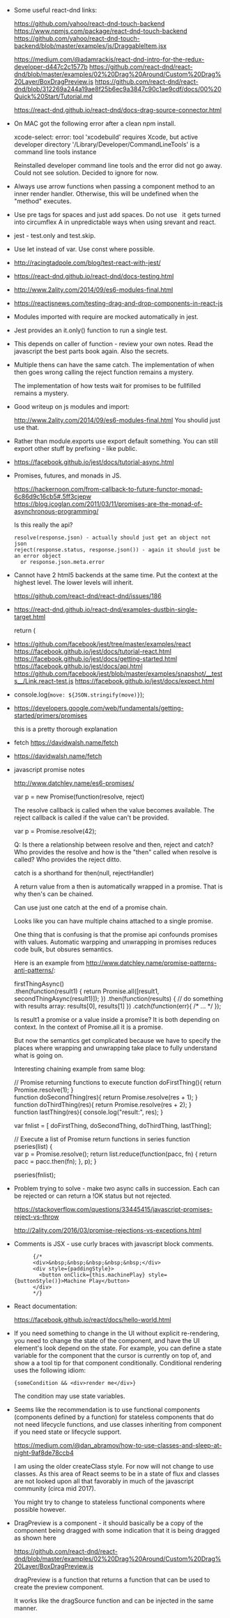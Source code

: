 
- Some useful react-dnd links:

    https://github.com/yahoo/react-dnd-touch-backend
    https://www.npmjs.com/package/react-dnd-touch-backend
    https://github.com/yahoo/react-dnd-touch-backend/blob/master/examples/js/DraggableItem.jsx

    https://medium.com/@adamrackis/react-dnd-intro-for-the-redux-developer-d447c2c1577b
    https://github.com/react-dnd/react-dnd/blob/master/examples/02%20Drag%20Around/Custom%20Drag%20Layer/BoxDragPreview.js
    https://github.com/react-dnd/react-dnd/blob/312269a244a19ae8f25b6ec9a3847c90c1ae9cdf/docs/00%20Quick%20Start/Tutorial.md

    https://react-dnd.github.io/react-dnd/docs-drag-source-connector.html

- On MAC got the following error after a clean npm install. 

  xcode-select: error: tool 'xcodebuild' requires Xcode, but active developer directory 
  '/Library/Developer/CommandLineTools' is a command line tools instance

  Reinstalled developer command line tools and the error did not go away.
  Could not see solution. Decided to ignore for now.

- Always use arrow functions when passing a component method to an inner render 
  handler. Otherwise, this will be undefined when the "method" executes.

- Use pre tags for spaces and just add spaces. Do not use &nbsp; it gets turned
  into circumflex A in unpredictable ways when using srevant and react.

- jest - test.only and test.skip.

- Use let instead of var. Use const where possible.

- http://racingtadpole.com/blog/test-react-with-jest/

- https://react-dnd.github.io/react-dnd/docs-testing.html

- http://www.2ality.com/2014/09/es6-modules-final.html

- https://reactjsnews.com/testing-drag-and-drop-components-in-react-js

- Modules imported with require are mocked automatically in jest.

- Jest provides an it.only() function to run a single test. 

- This depends on caller of function - review your own notes.
  Read the javascript the best parts book again. Also the secrets.

- Multiple thens can have the same catch. The implementation of
  when then goes wrong calling the reject function remains a mystery.

  The implementation of how tests wait for promises to be 
  fullfilled remains a mystery.

- Good writeup on js modules and import:

    http://www.2ality.com/2014/09/es6-modules-final.html
    You shoulid just use that.

- Rather than module.exports use export default something.
  You can still export other stuff by prefixing - like public.

- https://facebook.github.io/jest/docs/tutorial-async.html

- Promises, futures, and monads in JS.

  https://hackernoon.com/from-callback-to-future-functor-monad-6c86d9c16cb5#.5ff3cjepw
  https://blog.jcoglan.com/2011/03/11/promises-are-the-monad-of-asynchronous-programming/

  Is this really the api?

      resolve(response.json) - actually should just get an object not json
      reject(response.status, response.json()) - again it should just be an error object
        or response.json.meta.error

- Cannot have 2 html5 backends at the same time. Put the context at the highest level.
  The lower levels will inherit.

  https://github.com/react-dnd/react-dnd/issues/186

- https://react-dnd.github.io/react-dnd/examples-dustbin-single-target.html

  return (
      <DragDropContextProvider backend={HTML5Backend}>

- https://github.com/facebook/jest/tree/master/examples/react
  https://facebook.github.io/jest/docs/tutorial-react.html
  https://facebook.github.io/jest/docs/getting-started.html
  https://facebook.github.io/jest/docs/api.html
  https://github.com/facebook/jest/blob/master/examples/snapshot/__tests__/Link.react-test.js
  https://facebook.github.io/jest/docs/expect.html

- console.log(`move: ${JSON.stringify(move)}`);

- https://developers.google.com/web/fundamentals/getting-started/primers/promises

  this is a pretty thorough explanation

- fetch https://davidwalsh.name/fetch 

- https://davidwalsh.name/fetch

- javascript promise notes

  http://www.datchley.name/es6-promises/

  var p = new Promise(function(resolve, reject)

  The resolve callback is called when the value becomes available.
  The reject callback is called if the value can't be provided.

  var p = Promise.resolve(42);

  Q: Is there a relationship between resolve and then, reject and catch?
  Who provides the resolve and how is the "then" called when resolve is called?
  Who provides the reject ditto.

  catch is a shorthand for then(null, rejectHandler)

  A return value from a then is automatically wrapped in a promise.
  That is why then's can be chained.

  Can use just one catch at the end of a promise chain.

  Looks like you can have multiple chains attached to a single
  promise.

  One thing that is confusing is that the promise api confounds
  promises with values. Automatic warpping and unwrapping 
  in promises reduces code bulk, but obsures semantics.

  Here is an example from http://www.datchley.name/promise-patterns-anti-patterns/:

  firstThingAsync()  
  .then(function(result1) {
    return Promise.all([result1, secondThingAsync(result1)]); 
  })
  .then(function(results) {
    // do something with results array: results[0], results[1]
  })
  .catch(function(err){ /* ... */ });

  Is result1 a promise or a value inside a promise? It is both
  depending on context. In the context of Promise.all it is a promise.

  But now the semantics get complicated because we have to specify 
  the places where wrapping and unwrapping take place to fully understand
  what is going on.

  Interesting chaining example from same blog:

  // Promise returning functions to execute
  function doFirstThing(){ return Promise.resolve(1); }  
  function doSecondThing(res){ return Promise.resolve(res + 1); }  
  function doThirdThing(res){ return Promise.resolve(res + 2); }  
  function lastThing(res){ console.log("result:", res); }
  
  var fnlist = [ doFirstThing, doSecondThing, doThirdThing, lastThing];
  
  // Execute a list of Promise return functions in series
  function pseries(list) {  
    var p = Promise.resolve();
    return list.reduce(function(pacc, fn) {
      return pacc = pacc.then(fn);
    }, p);
  }
  
  pseries(fnlist);  


- Problem trying to solve - make two async calls in succession.
  Each can be rejected or can return a !OK status but not rejected.

  https://stackoverflow.com/questions/33445415/javascript-promises-reject-vs-throw

  http://2ality.com/2016/03/promise-rejections-vs-exceptions.html

- Comments is JSX - use curly braces with javascript block comments.

            {/*
            <div>&nbsp;&nbsp;&nbsp;&nbsp;&nbsp;</div>
            <div style={paddingStyle}>
              <button onClick={this.machinePlay} style={buttonStyle()}>Machine Play</button>
            </div>
            */}

- React documentation:

    https://facebook.github.io/react/docs/hello-world.html

- If you need something to change in the UI without explicit re-rendering,
  you need to change the state of the component, and have the UI element's
  look depend on the state. For example, you can define a state variable 
  for the component that the cursor is currently on top of, and show a 
  a tool tip for that component conditionally. Conditional rendering 
  uses the following idiom:

  `{someCondition && <div>render me</div>}`

  The condition may use state variables.

- Seems like the recommendation is to use functional components
  (components defined by a function) for stateless components that 
  do not need lifecycle functions, and use classes inheriting
  from component if you need state or lifecycle support.
  
  https://medium.com/@dan_abramov/how-to-use-classes-and-sleep-at-night-9af8de78ccb4

  I am using the older createClass style. For now will not change to use classes.
  As this area of React seems to be in a state of flux and classes 
  are not looked upon all that favorably in much of the javascript 
  community (circa mid 2017).

  You might try to change to stateless functional components where
  possible however.

- DragPreview is a component - it should basically be a copy of the component 
  being dragged with some indication that it is being dragged as shown here
  
  https://github.com/react-dnd/react-dnd/blob/master/examples/02%20Drag%20Around/Custom%20Drag%20Layer/BoxDragPreview.js

  dragPreview is a function that returns a function that can be used to create
  the preview component.

  It works like the dragSource function and can be injected in the same manner.

